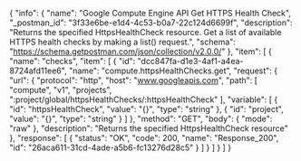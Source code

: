 {
  "info": {
    "name": "Google Compute Engine API Get HTTPS Health Check",
    "_postman_id": "3f33e6be-e1d4-4c53-b0a7-22c124d6699f",
    "description": "Returns the specified HttpsHealthCheck resource. Get a list of available HTTPS health checks by making a list() request.",
    "schema": "https://schema.getpostman.com/json/collection/v2.0.0/"
  },
  "item": [
    {
      "name": "checks",
      "item": [
        {
          "id": "dcc847fa-d1e3-4af1-a4ea-8724afd11ee6",
          "name": "compute.httpsHealthChecks.get",
          "request": {
            "url": {
              "protocol": "http",
              "host": "www.googleapis.com",
              "path": [
                "compute",
                "v1",
                "projects",
                ":project/global/httpsHealthChecks/:httpsHealthCheck"
              ],
              "variable": [
                {
                  "id": "httpsHealthCheck",
                  "value": "{}",
                  "type": "string"
                },
                {
                  "id": "project",
                  "value": "{}",
                  "type": "string"
                }
              ]
            },
            "method": "GET",
            "body": {
              "mode": "raw"
            },
            "description": "Returns the specified HttpsHealthCheck resource"
          },
          "response": [
            {
              "status": "OK",
              "code": 200,
              "name": "Response_200",
              "id": "26aca611-31cd-4ade-a5b6-fc13276d28c5"
            }
          ]
        }
      ]
    }
  ]
}
